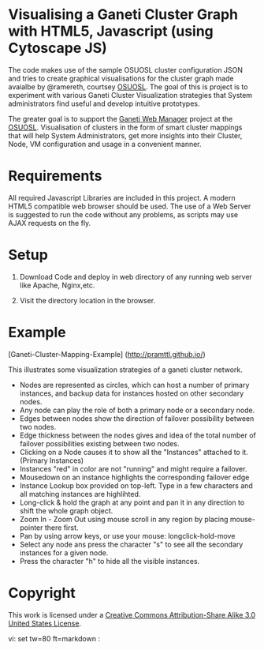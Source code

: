 # Visualising a Ganeti Cluster Graph with HTML5, Javascript (using Cytoscape JS)

The code makes use of the sample OSUOSL cluster configuration JSON and tries to 
create graphical visualisations for the cluster graph  made avaialbe by @ramereth, 
courtsey [OSUOSL](http://github.com/osuosl).
The goal of this is project is to experiment with various Ganeti Cluster Visualization 
strategies that System administrators find useful and develop intuitive prototypes.

The greater goal is to support the [Ganeti Web Manager](https://github.com/osuosl/ganeti_webmgr) 
project at the [OSUOSL](http://osuosl.org). Visualisation of clusters in the 
form of smart cluster mappings that will help System Administrators,
get more insights into their Cluster, Node, VM configuration
 and usage in a convenient manner.

# Requirements

All required Javascript Libraries are included in this project. A modern HTML5 
compatible web browser should be used.
The use of a Web Server is suggested to run the code without any problems, 
as scripts may use AJAX requests on the fly.

# Setup

1. Download Code and deploy in web directory of any running web server 
like Apache, Nginx,etc.

2. Visit the directory location in the browser.

# Example

[Ganeti-Cluster-Mapping-Example] (http://pramttl.github.io/)

This illustrates some visualization strategies of a ganeti cluster network.

* Nodes are represented as circles, which can host a number of primary instances, 
  and backup data for instances hosted on other secondary nodes.
* Any node can play the role of both a primary node or a secondary node.
* Edges between nodes show the direction of failover possibility between two nodes.
* Edge thickness between the nodes gives and idea of the total number of failover
  possibilities existing between two nodes.
* Clicking on a Node causes it to show all the "Instances" attached to it. (Primary Instances)
* Instances "red" in color are not "running" and might require a failover.
* Mousedown on an instance highlights the corresponding failover edge
* Instance Lookup box provided on top-left. Type in a few characters and all matching instances are highlihted.
* Long-click & hold the graph at any point and pan it in any direction to shift the whole graph object.
* Zoom In - Zoom Out using mouse scroll in any region by placing mouse-pointer there first.
* Pan by using arrow keys, or use your mouse: longclick-hold-move
* Select any node ans press the character "s" to see all the secondary instances for a given node.
* Press the character "h" to hide all the visible instances.


# Copyright

This work is licensed under a [Creative Commons Attribution-Share Alike 3.0
United States License](http://creativecommons.org/licenses/by-sa/3.0/us/).

vi: set tw=80 ft=markdown :
